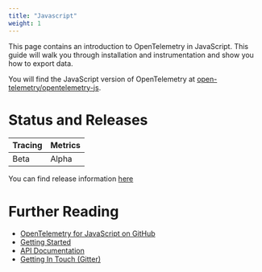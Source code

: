 ```yaml
---
title: "Javascript"
weight: 1
---
```


This page contains an introduction to OpenTelemetry in JavaScript. This guide will walk you through installation and instrumentation and show you how to export data.

You will find the JavaScript version of OpenTelemetry at [open-telemetry/opentelemetry-js](https://github.com/open-telemetry/opentelemetry-js).

# Status and Releases

| Tracing | Metrics |
| ------- | ------- |
| Beta    | Alpha   |

You can find release information [here](https://github.com/open-telemetry/opentelemetry-js/releases)

# Further Reading

* [OpenTelemetry for JavaScript on GitHub](https://github.com/open-telemetry/opentelemetry-js)
* [Getting Started](https://github.com/getting-started/README.md)
* [API Documentation](https://open-telemetry.github.io/opentelemetry-js)
* [Getting In Touch (Gitter)](https://gitter.im/open-telemetry/opentelemetry-node)
